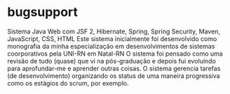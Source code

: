 # bugsupport
Sistema Java Web com JSF 2, Hibernate, Spring, Spring Security, Maven, JavaScript, CSS, HTML
Este sistema inicialmente foi desenvolvido como monografia da minha especialização em desenvolvimentos de sistemas coorporativos pela UNI-RN em Natal-RN
O sistema foi pensado como uma revisão de tudo (quase) que vi na pós-graduação e depois fui evoluíndo para aprofundar-me e aprender outras coisas.
O sistema gerencia tarefas (de desenvolvimento) organizando os status de uma maneira progressiva como os estágios do scrum, por exemplo.

